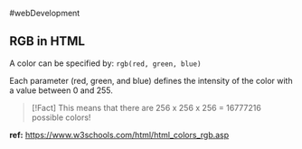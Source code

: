 #webDevelopment 
## RGB in HTML
A color can be specified by:
`rgb(red, green, blue)`

Each parameter (red, green, and blue) defines the intensity of the color with a value between 0 and 255.

>[!Fact]
>This means that there are 256 x 256 x 256 = 16777216 possible colors!


**ref:** https://www.w3schools.com/html/html_colors_rgb.asp

